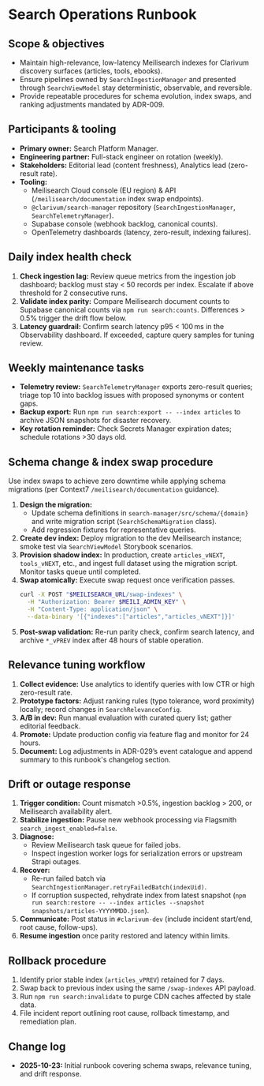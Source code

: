 # Search Operations Runbook

## Scope & objectives
- Maintain high-relevance, low-latency Meilisearch indexes for Clarivum discovery surfaces (articles, tools, ebooks).
- Ensure pipelines owned by `SearchIngestionManager` and presented through `SearchViewModel` stay deterministic, observable, and reversible.
- Provide repeatable procedures for schema evolution, index swaps, and ranking adjustments mandated by ADR-009.

## Participants & tooling
- **Primary owner:** Search Platform Manager.
- **Engineering partner:** Full-stack engineer on rotation (weekly).
- **Stakeholders:** Editorial lead (content freshness), Analytics lead (zero-result rate).
- **Tooling:**
  - Meilisearch Cloud console (EU region) & API (`/meilisearch/documentation` index swap endpoints).
  - `@clarivum/search-manager` repository (`SearchIngestionManager`, `SearchTelemetryManager`).
  - Supabase console (webhook backlog, canonical counts).
  - OpenTelemetry dashboards (latency, zero-result, indexing failures).

## Daily index health check
1. **Check ingestion lag:** Review queue metrics from the ingestion job dashboard; backlog must stay < 50 records per index. Escalate if above threshold for 2 consecutive runs.
2. **Validate index parity:** Compare Meilisearch document counts to Supabase canonical counts via `npm run search:counts`. Differences > 0.5% trigger the drift flow below.
3. **Latency guardrail:** Confirm search latency p95 < 100 ms in the Observability dashboard. If exceeded, capture query samples for tuning review.

## Weekly maintenance tasks
- **Telemetry review:** `SearchTelemetryManager` exports zero-result queries; triage top 10 into backlog issues with proposed synonyms or content gaps.
- **Backup export:** Run `npm run search:export -- --index articles` to archive JSON snapshots for disaster recovery.
- **Key rotation reminder:** Check Secrets Manager expiration dates; schedule rotations >30 days old.

## Schema change & index swap procedure
Use index swaps to achieve zero downtime while applying schema migrations (per Context7 `/meilisearch/documentation` guidance).

1. **Design the migration:**
   - Update schema definitions in `search-manager/src/schema/{domain}` and write migration script (`SearchSchemaMigration` class).
   - Add regression fixtures for representative queries.
2. **Create dev index:** Deploy migration to the dev Meilisearch instance; smoke test via `SearchViewModel` Storybook scenarios.
3. **Provision shadow index:** In production, create `articles_vNEXT`, `tools_vNEXT`, etc., and ingest full dataset using the migration script. Monitor tasks queue until completed.
4. **Swap atomically:** Execute swap request once verification passes.
   ```bash
   curl -X POST "$MEILISEARCH_URL/swap-indexes" \
     -H "Authorization: Bearer $MEILI_ADMIN_KEY" \
     -H "Content-Type: application/json" \
     --data-binary '[{"indexes":["articles","articles_vNEXT"]}]'
   ```
5. **Post-swap validation:** Re-run parity check, confirm search latency, and archive `*_vPREV` index after 48 hours of stable operation.

## Relevance tuning workflow
1. **Collect evidence:** Use analytics to identify queries with low CTR or high zero-result rate.
2. **Prototype factors:** Adjust ranking rules (typo tolerance, word proximity) locally; record changes in `SearchRelevanceConfig`.
3. **A/B in dev:** Run manual evaluation with curated query list; gather editorial feedback.
4. **Promote:** Update production config via feature flag and monitor for 24 hours.
5. **Document:** Log adjustments in ADR-029’s event catalogue and append summary to this runbook's changelog section.

## Drift or outage response
1. **Trigger condition:** Count mismatch >0.5%, ingestion backlog > 200, or Meilisearch availability alert.
2. **Stabilize ingestion:** Pause new webhook processing via Flagsmith `search_ingest_enabled=false`.
3. **Diagnose:**
   - Review Meilisearch task queue for failed jobs.
   - Inspect ingestion worker logs for serialization errors or upstream Strapi outages.
4. **Recover:**
   - Re-run failed batch via `SearchIngestionManager.retryFailedBatch(indexUid)`.
   - If corruption suspected, rehydrate index from latest snapshot (`npm run search:restore -- --index articles --snapshot snapshots/articles-YYYYMMDD.json`).
5. **Communicate:** Post status in `#clarivum-dev` (include incident start/end, root cause, follow-ups).
6. **Resume ingestion** once parity restored and latency within limits.

## Rollback procedure
1. Identify prior stable index (`articles_vPREV`) retained for 7 days.
2. Swap back to previous index using the same `/swap-indexes` API payload.
3. Run `npm run search:invalidate` to purge CDN caches affected by stale data.
4. File incident report outlining root cause, rollback timestamp, and remediation plan.

## Change log
- **2025-10-23:** Initial runbook covering schema swaps, relevance tuning, and drift response.
